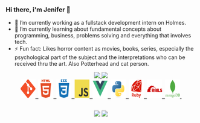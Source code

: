 ### Hi there, i'm Jenifer 👋

- 🔭 I’m currently working as a fullstack development intern on Holmes.
- 🌱 I’m currently learning about fundamental concepts about programming, business, problems solving and everything that involves tech.
- ⚡ Fun fact: Likes horror content as movies, books, series, especially the psychological part of the subject and the interpretations who can be received thru the art. Also Potterhead and  cat person.

<div align="center">
  <a href="https://github.com/jeniferpaiva">
  <img height="180em" src="https://github-readme-stats.vercel.app/api?username=jeniferpaiva&show_icons=true&theme=dracula&include_all_commits=true&count_private=true"/>
  <img height="180em" src="https://github-readme-stats.vercel.app/api/top-langs/?username=jeniferpaiva&layout=compact&langs_count=7&theme=dracula"/>
</div>
  <div align="center">
    <img src="https://raw.githubusercontent.com/devicons/devicon/master/icons/git/git-plain.svg" alt="git" width="40" height="50" />&nbsp;
    <img src="https://raw.githubusercontent.com/devicons/devicon/master/icons/html5/html5-plain-wordmark.svg" alt="html5" width="40" height="50" />&nbsp;
    <img src="https://raw.githubusercontent.com/devicons/devicon/master/icons/css3/css3-plain-wordmark.svg" alt="css3" width="40" height="50" />&nbsp;
    <img src="https://raw.githubusercontent.com/devicons/devicon/master/icons/javascript/javascript-original.svg" alt="javascript" width="40" height="50" />&nbsp;
    <img src="https://raw.githubusercontent.com/devicons/devicon/master/icons/vuejs/vuejs-original.svg" alt="vue" width="40" height="50" />&nbsp;
    <img src="https://raw.githubusercontent.com/devicons/devicon/master/icons/python/python-original.svg" alt="phyton" width="40" height="50" />&nbsp;
    <img src="https://raw.githubusercontent.com/devicons/devicon/master/icons/ruby/ruby-plain-wordmark.svg" alt="ruby" width="40" height="50" />&nbsp;
    <img src="https://raw.githubusercontent.com/devicons/devicon/master/icons/rails/rails-plain-wordmark.svg" alt="rails" width="40" height="50" />&nbsp;
    <img src="https://raw.githubusercontent.com/devicons/devicon/master/icons/mongodb/mongodb-plain-wordmark.svg" alt="mongodb" width="40" height="50" />&nbsp;
 </div>
  
  ##
<div align="center"> 
  <a href = "mailto:jennyrns@gmail.com"><img src="https://img.shields.io/badge/-Gmail-%23333?style=for-the-badge&logo=gmail&logoColor=white" target="_blank"></a>
  <a href="https://www.linkedin.com/in/jenifer-paiva" target="_blank"><img src="https://img.shields.io/badge/-LinkedIn-%230077B5?style=for-the-badge&logo=linkedin&logoColor=white" target="_blank"></a> 
 
</div>
  
  
